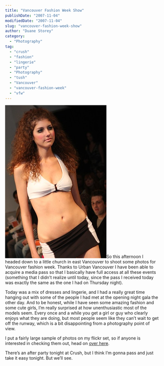```yaml
---
title: "Vancouver Fashion Week Show"
publishDate: "2007-11-04"
modifiedDate: "2007-11-04"
slug: "vancouver-fashion-week-show"
author: "Duane Storey"
category:
  - "Photography"
tag:
  - "crush"
  - "fashion"
  - "lingerie"
  - "party"
  - "Photography"
  - "tush"
  - "Vancouver"
  - "vancouver-fashion-week"
  - "vfw"
---
```


[![](_images/vancouver-fashion-week-show-1.jpg)](http://www.flickr.com/photos/duanestorey/1849039811/)So this afternoon I headed down to a little church in east Vancouver to shoot some photos for Vancouver fashion week. Thanks to Urban Vancouver I have been able to acquire a media pass so that I basically have full access at all these events (something that I didn’t realize until today, since the pass I received today was exactly the same as the one I had on Thursday night).

Today was a mix of dresses and lingerie, and I had a really great time hanging out with some of the people I had met at the opening night gala the other day. And to be honest, while I have seen some amazing fashion and some cute girls, I’m really surprised at how unenthusiastic most of the models seem. Every once and a while you get a girl or guy who clearly enjoys what they are doing, but most people seem like they can’t wait to get off the runway, which is a bit disappointing from a photography point of view.

I put a fairly large sample of photos on my flickr set, so if anyone is interested in checking them out, head on [over here](http://www.flickr.com/photos/duanestorey/sets/72157602888568602/).

There’s an after party tonight at Crush, but I think I’m gonna pass and just take it easy tonight. But we’ll see.
